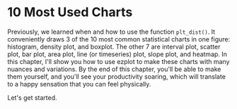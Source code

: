 # 10 Most Used Charts

Previously, we learned when and how to use the function `plt_dist()`. It conveniently draws 3 of the 10 most common statistical charts in one figure: histogram, density plot, and boxplot. The other 7 are interval plot, scatter plot, bar plot, area plot, line (or timeseries) plot, slope plot, and heatmap. In this chapter, I'll show you how to use ezplot to make these charts with many nuances and variations. By the end of this chapter, you'll be able to make them yourself, and you'll see your productivity soaring, which will translate to a happy sensation that you can feel physically.

Let's get started. 
